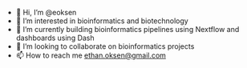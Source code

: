 - 👋 Hi, I’m @eoksen
- 👀 I’m interested in bioinformatics and biotechnology
- 🌱 I’m currently building bioinformatics pipelines using Nextflow and dashboards using Dash
- 💞️ I’m looking to collaborate on bioinformatics projects
- 📫 How to reach me ethan.oksen@gmail.com

<!---
eoksen/eoksen is a ✨ special ✨ repository because its `README.md` (this file) appears on your GitHub profile.
You can click the Preview link to take a look at your changes.
--->

